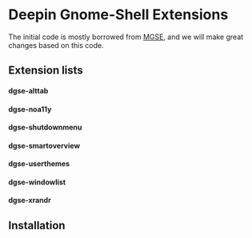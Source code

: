 Deepin Gnome-Shell Extensions
=============================

The initial code is mostly borrowed from [MGSE](http://github.com/linuxmint/mgse),
and we will make great changes based on this code.

Extension lists
---------------

#### dgse-alttab

#### dgse-noa11y

#### dgse-shutdownmenu

#### dgse-smartoverview

#### dgse-userthemes

#### dgse-windowlist

#### dgse-xrandr

Installation
------------

